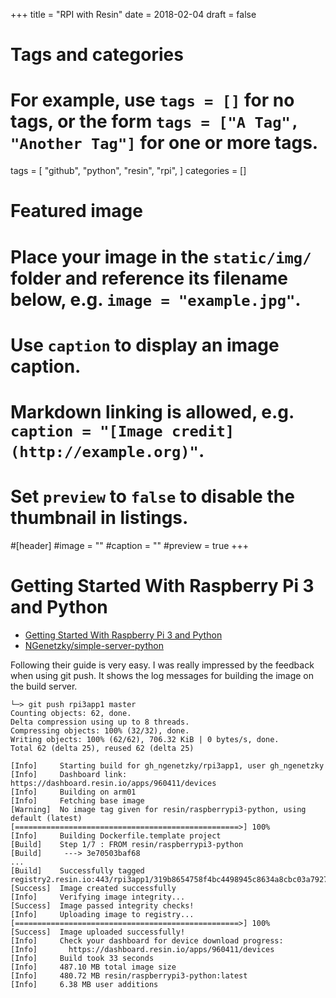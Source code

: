 +++
title = "RPI with Resin"
date = 2018-02-04
draft = false

# Tags and categories
# For example, use `tags = []` for no tags, or the form `tags = ["A Tag", "Another Tag"]` for one or more tags.
tags = [
    "github",
    "python",
    "resin",
    "rpi",
]
categories = []

# Featured image
# Place your image in the `static/img/` folder and reference its filename below, e.g. `image = "example.jpg"`.
# Use `caption` to display an image caption.
#   Markdown linking is allowed, e.g. `caption = "[Image credit](http://example.org)"`.
# Set `preview` to `false` to disable the thumbnail in listings.
#[header]
#image = ""
#caption = ""
#preview = true
+++

# Getting Started With Raspberry Pi 3 and Python

- [Getting Started With Raspberry Pi 3 and Python](https://docs.resin.io/raspberrypi3/python/getting-started/)
- [NGenetzky/simple-server-python](https://github.com/NGenetzky/simple-server-python)

Following their guide is very easy. I was really impressed by the feedback when
using git push. It shows the log messages for building the image on the build
server.

```
└─> git push rpi3app1 master
Counting objects: 62, done.
Delta compression using up to 8 threads.
Compressing objects: 100% (32/32), done.
Writing objects: 100% (62/62), 706.32 KiB | 0 bytes/s, done.
Total 62 (delta 25), reused 62 (delta 25)

[Info]     Starting build for gh_ngenetzky/rpi3app1, user gh_ngenetzky
[Info]     Dashboard link: https://dashboard.resin.io/apps/960411/devices
[Info]     Building on arm01
[Info]     Fetching base image
[Warning]  No image tag given for resin/raspberrypi3-python, using default (latest)
[==================================================>] 100%
[Info]     Building Dockerfile.template project
[Build]    Step 1/7 : FROM resin/raspberrypi3-python
[Build]     ---> 3e70503baf68
...
[Build]    Successfully tagged registry2.resin.io:443/rpi3app1/319b8654758f4bc4498945c8634a8cbc03a79276:latest
[Success]  Image created successfully
[Info]     Verifying image integrity...
[Success]  Image passed integrity checks!
[Info]     Uploading image to registry...
[==================================================>] 100%
[Success]  Image uploaded successfully!
[Info]     Check your dashboard for device download progress:
[Info]       https://dashboard.resin.io/apps/960411/devices
[Info]     Build took 33 seconds
[Info]     487.10 MB total image size
[Info]     480.72 MB resin/raspberrypi3-python:latest
[Info]     6.38 MB user additions
```

